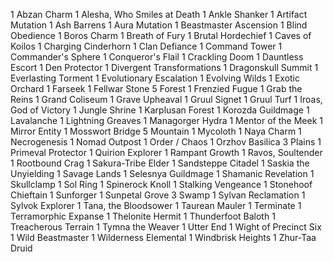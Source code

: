 1 Abzan Charm
1 Alesha, Who Smiles at Death
1 Ankle Shanker
1 Artifact Mutation
1 Ash Barrens
1 Aura Mutation
1 Beastmaster Ascension
1 Blind Obedience
1 Boros Charm
1 Breath of Fury
1 Brutal Hordechief
1 Caves of Koilos
1 Charging Cinderhorn
1 Clan Defiance
1 Command Tower
1 Commander's Sphere
1 Conqueror's Flail
1 Crackling Doom
1 Dauntless Escort
1 Den Protector
1 Divergent Transformations
1 Dragonskull Summit
1 Everlasting Torment
1 Evolutionary Escalation
1 Evolving Wilds
1 Exotic Orchard
1 Farseek
1 Fellwar Stone
5 Forest
1 Frenzied Fugue
1 Grab the Reins
1 Grand Coliseum
1 Grave Upheaval
1 Gruul Signet
1 Gruul Turf
1 Iroas, God of Victory
1 Jungle Shrine
1 Karplusan Forest
1 Korozda Guildmage
1 Lavalanche
1 Lightning Greaves
1 Managorger Hydra
1 Mentor of the Meek
1 Mirror Entity
1 Mosswort Bridge
5 Mountain
1 Mycoloth
1 Naya Charm
1 Necrogenesis
1 Nomad Outpost
1 Order / Chaos
1 Orzhov Basilica
3 Plains
1 Primeval Protector
1 Quirion Explorer
1 Rampant Growth
1 Ravos, Soultender
1 Rootbound Crag
1 Sakura-Tribe Elder
1 Sandsteppe Citadel
1 Saskia the Unyielding
1 Savage Lands
1 Selesnya Guildmage
1 Shamanic Revelation
1 Skullclamp
1 Sol Ring
1 Spinerock Knoll
1 Stalking Vengeance
1 Stonehoof Chieftain
1 Sunforger
1 Sunpetal Grove
3 Swamp
1 Sylvan Reclamation
1 Sylvok Explorer
1 Tana, the Bloodsower
1 Taurean Mauler
1 Terminate
1 Terramorphic Expanse
1 Thelonite Hermit
1 Thunderfoot Baloth
1 Treacherous Terrain
1 Tymna the Weaver
1 Utter End
1 Wight of Precinct Six
1 Wild Beastmaster
1 Wilderness Elemental
1 Windbrisk Heights
1 Zhur-Taa Druid